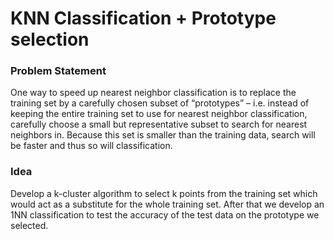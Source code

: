# KNN Classification + Prototype selection

### Problem Statement

One way to speed up nearest neighbor classification is to replace the training set by a carefully chosen
subset of “prototypes” – i.e. instead of keeping the entire training set to use for nearest neighbor classification,
carefully choose a small but representative subset to search for nearest neighbors in. Because this set is smaller
than the training data, search will be faster and thus so will classification.

### Idea

Develop a k-cluster algorithm to select k points from the training set which would act as a substitute for the whole training set.
After that we develop an 1NN classification to test the accuracy of the test data on the prototype we selected. 
